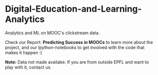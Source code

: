 # Digital-Education-and-Learning-Analytics
Analytics and ML on MOOC's clickstream data.

Check our Report: **Predicting Success in MOOCs** to learn more about the project, and our Ipython-notebooks to get involved with the code that makes it happen :)

**Note:** Data not made availabe. If you are from outside EPFL and want to play with it, contact us. 
